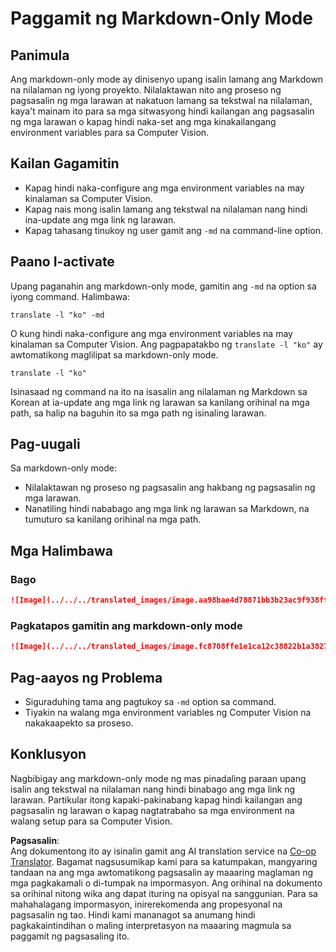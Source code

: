 <!--
CO_OP_TRANSLATOR_METADATA:
{
  "original_hash": "9b1b247a8d0f1736459e0e9ede0d9c92",
  "translation_date": "2025-06-12T11:42:19+00:00",
  "source_file": "getting_started/markdown-only-mode.md",
  "language_code": "tl"
}
-->
# Paggamit ng Markdown-Only Mode

## Panimula  
Ang markdown-only mode ay dinisenyo upang isalin lamang ang Markdown na nilalaman ng iyong proyekto. Nilalaktawan nito ang proseso ng pagsasalin ng mga larawan at nakatuon lamang sa tekstwal na nilalaman, kaya't mainam ito para sa mga sitwasyong hindi kailangan ang pagsasalin ng mga larawan o kapag hindi naka-set ang mga kinakailangang environment variables para sa Computer Vision.

## Kailan Gagamitin  
- Kapag hindi naka-configure ang mga environment variables na may kinalaman sa Computer Vision.  
- Kapag nais mong isalin lamang ang tekstwal na nilalaman nang hindi ina-update ang mga link ng larawan.  
- Kapag tahasang tinukoy ng user gamit ang `-md` na command-line option.

## Paano I-activate  
Upang paganahin ang markdown-only mode, gamitin ang `-md` na option sa iyong command. Halimbawa:  
```
translate -l "ko" -md
```

O kung hindi naka-configure ang mga environment variables na may kinalaman sa Computer Vision. Ang pagpapatakbo ng `translate -l "ko"` ay awtomatikong maglilipat sa markdown-only mode.

```
translate -l "ko"
```

Isinasaad ng command na ito na isasalin ang nilalaman ng Markdown sa Korean at ia-update ang mga link ng larawan sa kanilang orihinal na mga path, sa halip na baguhin ito sa mga path ng isinaling larawan.

## Pag-uugali  
Sa markdown-only mode:  
- Nilalaktawan ng proseso ng pagsasalin ang hakbang ng pagsasalin ng mga larawan.  
- Nanatiling hindi nababago ang mga link ng larawan sa Markdown, na tumuturo sa kanilang orihinal na mga path.

## Mga Halimbawa  
### Bago  
```markdown
![Image](../../../translated_images/image.aa98bae4d78871bb3b23ac9f938ff86539da4cd6fb4c52dafedc4665135c3d61.tl.png)
```  
### Pagkatapos gamitin ang markdown-only mode  
```markdown
![Image](../../../translated_images/image.fc8708ffe1e1ca12c38822b1a382726da4b232025d1daa8a50ab75c8635d0c4a.tl.png)
```

## Pag-aayos ng Problema  
- Siguraduhing tama ang pagtukoy sa `-md` option sa command.  
- Tiyakin na walang mga environment variables ng Computer Vision na nakakaapekto sa proseso.

## Konklusyon  
Nagbibigay ang markdown-only mode ng mas pinadaling paraan upang isalin ang tekstwal na nilalaman nang hindi binabago ang mga link ng larawan. Partikular itong kapaki-pakinabang kapag hindi kailangan ang pagsasalin ng larawan o kapag nagtatrabaho sa mga environment na walang setup para sa Computer Vision.

**Pagsasalin**:  
Ang dokumentong ito ay isinalin gamit ang AI translation service na [Co-op Translator](https://github.com/Azure/co-op-translator). Bagamat nagsusumikap kami para sa katumpakan, mangyaring tandaan na ang mga awtomatikong pagsasalin ay maaaring maglaman ng mga pagkakamali o di-tumpak na impormasyon. Ang orihinal na dokumento sa orihinal nitong wika ang dapat ituring na opisyal na sanggunian. Para sa mahahalagang impormasyon, inirerekomenda ang propesyonal na pagsasalin ng tao. Hindi kami mananagot sa anumang hindi pagkakaintindihan o maling interpretasyon na maaaring magmula sa paggamit ng pagsasaling ito.